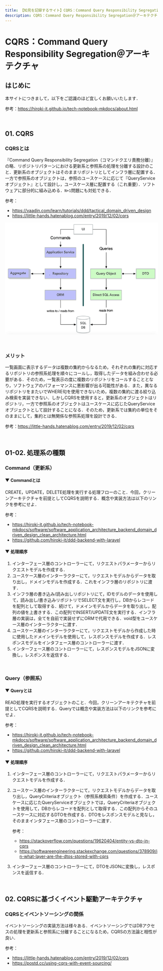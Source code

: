 ```yaml
---
title: 【知見を記録するサイト】CQRS：Command Query Responsibility Segregation＠アーキテクチャ
description: CQRS：Command Query Responsibility Segregation＠アーキテクチャの知見をまとめました．
---
```


# CQRS：Command Query Responsibility Segregation＠アーキテクチャ

## はじめに

本サイトにつきまして，以下をご認識のほど宜しくお願いいたします．

参考：https://hiroki-it.github.io/tech-notebook-mkdocs/about.html

<br>

## 01. CQRS

### CQRSとは

『Command Query Responsibility Segregation（コマンドクエリ責務分離）』の略．リポジトリパターンにおける更新系と参照系の処理を分離する設計のこと．更新系のオブジェクトはそのままリポジトリとしてインフラ層に配置する．一方で参照系のオブジェクトは，参照のユースケースに応じて『QueryServiceオブジェクト』として設計し，ユースケース層に配置する（これ重要）．ソフトウェアに部分的に組み込める．```N+1```問題にも対処できる．

参考：

- https://vaadin.com/learn/tutorials/ddd/tactical_domain_driven_design
- https://little-hands.hatenablog.com/entry/2019/12/02/cqrs

![cqrs](https://raw.githubusercontent.com/hiroki-it/tech-notebook/master/images/cqrs.png)

<br>

### メリット

一覧画面に表示するデータは複数の集約からなるため，それぞれの集約に対応するリポジトリの参照系処理を順々にコールし，取得したデータを組み合わせる必要がある．そのため，一覧表示の度に複数のリポジトリをコールすることとなり，ソフトウェアのパフォーマンスに悪影響が出る可能性がある．また，異なるリポジトリをまたいでWHERE句を使用できないため，複数の集約に渡る絞り込み検索を実装できない．しかしCQRSを使用すると，更新系のオブジェクトはリポジトリ，一方で参照系のオブジェクトはユースケースに応じたQueryServiceオブジェクトとして設計することになる．そのため，更新系では集約の単位をそのままにして，集約とは無関係な参照系処理を設計できる．

参考：https://little-hands.hatenablog.com/entry/2019/12/02/cqrs

<br>

## 01-02. 処理系の種類

### Command（更新系）

#### ▼ Commandとは

CREATE，UPDATE，DELETE処理を実行する処理フローのこと．今回，クリーンアーキテクチャを前提としてCQRSを説明する．概念や実装方法は以下のリンクを参考にせよ．

参考：

- https://hiroki-it.github.io/tech-notebook-mkdocs/software/software_application_architecture_backend_domain_driven_design_clean_architecture.html
- https://github.com/hiroki-it/ddd-backend-with-laravel

#### ▼ 処理順序

1. インターフェース層のコントローラーにて，リクエストパラメーターからリクエストモデルを作成する．
2. ユースケース層のインターラクターにて，リクエストモデルからデータを取り出し，ドメインモデルを作成する．これをインフラ層のリポジトリに渡す．
3. インフラ層の書き込み/読み出しリポジトリにて，IDモデルのデータを使用して，読み出し/書き込みリポジトリでSELECT文を実行し，DBからレコードを配列として取得する．続けて，ドメインモデルからデータを取り出し，配列の値を上書きする．この配列でINSERT/UPDATE文を実行する．インフラ層の実装は，全てを自前で実装せずにORMで代用できる．void型をユースケース層のインターラクターに渡す．
4. ユースケース層のインターラクターにて，リクエストモデルから作成した時に使用したドメインモデルを使用して，レスポンスモデルを作成する．レスポンスモデルをインタフェース層のコントローラーに渡す．
5. インターフェース層のコントローラーにて，レスポンスモデルをJSONに変換し，レスポンスを返信する．

<br>

### Query（参照系）

#### ▼ Queryとは

READ処理を実行するオブジェクトのこと．今回，クリーンアーキテクチャを前提としてCQRSを説明する．Queryでは概念や実装方法は以下のリンクを参考にせよ．

参考：

- https://hiroki-it.github.io/tech-notebook-mkdocs/software/software_application_architecture_backend_domain_driven_design_clean_architecture.html
- https://github.com/hiroki-it/ddd-backend-with-laravel

#### ▼ 処理順序

1. インターフェース層のコントローラーにて，リクエストパラメーターからリクエストモデルを作成する．

2. ユースケース層のインターラクターにて，リクエストモデルからデータを取り出し，QueryCriteriaオブジェクト（参照系検索条件）を作成する．ユースケースに応じたQueryServiceオブジェクトでは，QueryCriteriaオブジェクトを使用して，DBからレコードを配列として取得する．この配列からそのユースケースに対応するDTOを作成する．DTOをレスポンスモデルと見なし，そのままインタフェース層のコントローラーに渡す．

   参考：

   - https://stackoverflow.com/questions/19620404/entity-vs-dto-in-cqrs
   - https://softwareengineering.stackexchange.com/questions/378909/in-what-layer-are-the-dtos-stored-with-cqrs

3. インターフェース層のコントローラーにて，DTOをJSONに変換し，レスポンスを返信する．

<br>

## 02. CQRSに基づくイベント駆動アーキテクチャ

### CQRSとイベントソーシングの関係

イベントソーシングの実装方法は様々ある．イベントソーシングではDBアクセスの処理を更新系と参照系に分離することになるため，CQRSの方法論と相性が良い．

参考：

- https://little-hands.hatenablog.com/entry/2019/12/02/cqrs
- https://postd.cc/using-cqrs-with-event-sourcing/
